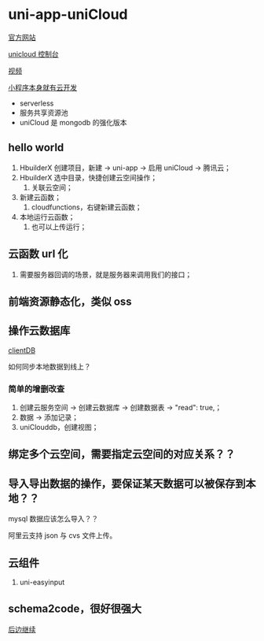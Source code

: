 # uni-app-uniCloud

[官方网站](https://uniapp.dcloud.io/uniCloud/README)

[unicloud 控制台](https://unicloud.dcloud.net.cn/home)

[视频](https://www.bilibili.com/video/BV17p4y1a71x?p=2&spm_id_from=pageDriver)

[小程序本身就有云开发](https://developers.weixin.qq.com/community/business/doc/00022011ec0a287dd32b4ddce5180d)

- serverless
- 服务共享资源池
- uniCloud 是 mongodb 的强化版本

## hello world

1. HbuilderX 创建项目，新建 -> uni-app -> 启用 uniCloud -> 腾讯云；
2. HbuilderX 选中目录，快捷创建云空间操作；
   1. 关联云空间；
3. 新建云函数；
   1. cloudfunctions，右键新建云函数；
4. 本地运行云函数；
   1. 也可以上传运行；

## 云函数 url 化

1. 需要服务器回调的场景，就是服务器来调用我们的接口；

## 前端资源静态化，类似 oss

## 操作云数据库

[clientDB](https://uniapp.dcloud.io/uniCloud/hellodb)

如何同步本地数据到线上？

### 简单的增删改查

1. 创建云服务空间 -> 创建云数据库 -> 创建数据表 -> "read": true,；
2. 数据 -> 添加记录；
3. uniClouddb，创建视图；

## 绑定多个云空间，需要指定云空间的对应关系？？

## 导入导出数据的操作，要保证某天数据可以被保存到本地？？

mysql 数据应该怎么导入？？

阿里云支持 json 与 cvs 文件上传。

## 云组件

1. uni-easyinput

## schema2code，很好很强大

[后边继续](https://www.bilibili.com/video/BV17p4y1a71x?p=10&spm_id_from=pageDriver)
